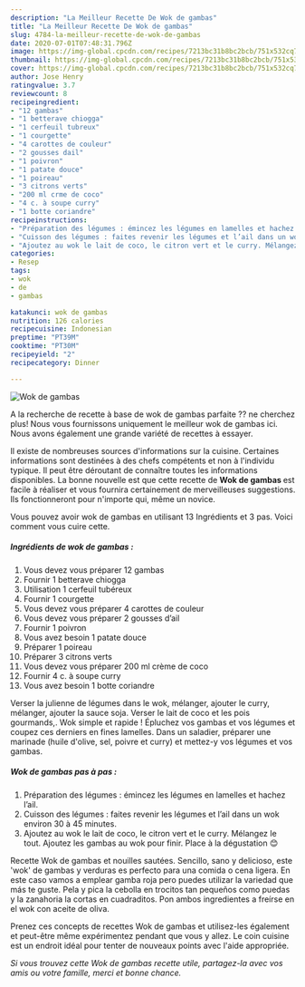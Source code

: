 ```yaml
---
description: "La Meilleur Recette De Wok de gambas"
title: "La Meilleur Recette De Wok de gambas"
slug: 4784-la-meilleur-recette-de-wok-de-gambas
date: 2020-07-01T07:48:31.796Z
image: https://img-global.cpcdn.com/recipes/7213bc31b8bc2bcb/751x532cq70/wok-de-gambas-photo-principale-de-la-recette.jpg
thumbnail: https://img-global.cpcdn.com/recipes/7213bc31b8bc2bcb/751x532cq70/wok-de-gambas-photo-principale-de-la-recette.jpg
cover: https://img-global.cpcdn.com/recipes/7213bc31b8bc2bcb/751x532cq70/wok-de-gambas-photo-principale-de-la-recette.jpg
author: Jose Henry
ratingvalue: 3.7
reviewcount: 8
recipeingredient:
- "12 gambas"
- "1 betterave chiogga"
- "1 cerfeuil tubreux"
- "1 courgette"
- "4 carottes de couleur"
- "2 gousses dail"
- "1 poivron"
- "1 patate douce"
- "1 poireau"
- "3 citrons verts"
- "200 ml crme de coco"
- "4 c. à soupe curry"
- "1 botte coriandre"
recipeinstructions:
- "Préparation des légumes : émincez les légumes en lamelles et hachez l’ail."
- "Cuisson des légumes : faites revenir les légumes et l’ail dans un wok environ 30 à 45 minutes."
- "Ajoutez au wok le lait de coco, le citron vert et le curry. Mélangez le tout. Ajoutez les gambas au wok pour finir. Place à la dégustation 😊"
categories:
- Resep
tags:
- wok
- de
- gambas

katakunci: wok de gambas 
nutrition: 126 calories
recipecuisine: Indonesian
preptime: "PT39M"
cooktime: "PT30M"
recipeyield: "2"
recipecategory: Dinner

---
```



![Wok de gambas](https://img-global.cpcdn.com/recipes/7213bc31b8bc2bcb/751x532cq70/wok-de-gambas-photo-principale-de-la-recette.jpg)

A la recherche de recette à base de wok de gambas parfaite ?? ne cherchez plus! Nous vous fournissons uniquement le meilleur wok de gambas ici. Nous avons également une grande variété de recettes à essayer.

Il existe de nombreuses sources d'informations sur la cuisine. Certaines informations sont destinées à des chefs compétents et non à l'individu typique. Il peut être déroutant de connaître toutes les informations disponibles. La bonne nouvelle est que cette recette de <strong> Wok de gambas </strong> est facile à réaliser et vous fournira certainement de merveilleuses suggestions. Ils fonctionneront pour n'importe qui, même un novice.

<!--inarticleads1-->

Vous pouvez avoir wok de gambas en utilisant 13 Ingrédients et 3 pas. Voici comment vous cuire cette.

##### Ingrédients de wok de gambas :

1. Vous devez vous préparer 12 gambas
1. Fournir 1 betterave chiogga
1. Utilisation 1 cerfeuil tubéreux
1. Fournir 1 courgette
1. Vous devez vous préparer 4 carottes de couleur
1. Vous devez vous préparer 2 gousses d’ail
1. Fournir 1 poivron
1. Vous avez besoin 1 patate douce
1. Préparer 1 poireau
1. Préparer 3 citrons verts
1. Vous devez vous préparer 200 ml crème de coco
1. Fournir 4 c. à soupe curry
1. Vous avez besoin 1 botte coriandre


Verser la julienne de légumes dans le wok, mélanger, ajouter le curry, mélanger, ajouter la sauce soja. Verser le lait de coco et les pois gourmands,. Wok simple et rapide ! Épluchez vos gambas et vos légumes et coupez ces derniers en fines lamelles. Dans un saladier, préparer une marinade (huile d&#39;olive, sel, poivre et curry) et mettez-y vos légumes et vos gambas. 

<!--inarticleads2-->

##### Wok de gambas pas à pas :

1. Préparation des légumes : émincez les légumes en lamelles et hachez l’ail.
1. Cuisson des légumes : faites revenir les légumes et l’ail dans un wok environ 30 à 45 minutes.
1. Ajoutez au wok le lait de coco, le citron vert et le curry. Mélangez le tout. Ajoutez les gambas au wok pour finir. Place à la dégustation 😊


Recette Wok de gambas et nouilles sautées. Sencillo, sano y delicioso, este &#39;wok&#39; de gambas y verduras es perfecto para una comida o cena ligera. En este caso vamos a emplear gamba roja pero puedes utilizar la variedad que más te guste. Pela y pica la cebolla en trocitos tan pequeños como puedas y la zanahoria la cortas en cuadraditos. Pon ambos ingredientes a freírse en el wok con aceite de oliva. 

<!--inarticleads1-->

<p>
Prenez ces concepts de recettes Wok de gambas et utilisez-les également et peut-être même expérimentez pendant que vous y allez. Le coin cuisine est un endroit idéal pour tenter de nouveaux points avec l'aide appropriée.
</p>

<p>
<i>Si vous trouvez cette Wok de gambas recette utile, partagez-la avec vos amis ou votre famille, merci et bonne chance.</i>
</p>
